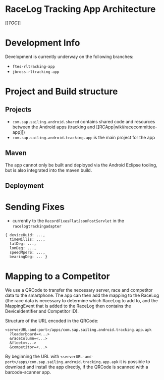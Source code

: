 # RaceLog Tracking App Architecture

[[_TOC_]]

# Development Info
Development is currently underway on the following branches:
* ``ftes-rltracking-app``
* ``jbross-rltracking-app``

# Project and Build structure
## Projects
* ``com.sap.sailing.android.shared`` contains shared code and resources between the Android apps (tracking and [[RCApp|wiki/racecommittee-app]])
* ``com.sap.sailing.android.tracking.app`` is the main project for the app

## Maven
The app cannot only be built and deployed via the Android Eclipse tooling, but is also integrated into the maven build.

## Deployment

# Sending Fixes
* currently to the ``RecordFixesFlatJsonPostServlet`` in the ``racelogtrackingadapter``
```
{ deviceUuid: ...,
  timeMillis: ...,
  latDeg: ...,
  lonDeg: ...,
  speedMperS: ...,
  bearingDeg: ... }
```

# Mapping to a Competitor
We use a QRCode to transfer the necessary server, race and competitor data to the smartphone. The app can then add the mapping to the RaceLog (the race data is necessary to determine which RaceLog to add to, and the MappingEvent that is added to the RaceLog then contains the DeviceIdentifier and Competitor ID).

Structure of the URL encoded in the QRCode:
```
<serverURL-and-port>/apps/com.sap.sailing.android.tracking.app.apk
  ?leaderboard=<...>
  &raceColumn=<...>
  &fleet=<...>
  &competitor=<...>
```

By beginning the URL with ``<serverURL-and-port>/apps/com.sap.sailing.android.tracking.app.apk`` it is possible to download and install the app directly, if the QRCode is scanned with a barcode-scanner app.
